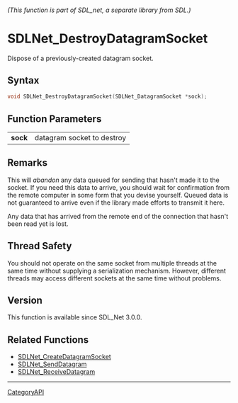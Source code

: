 ###### (This function is part of SDL_net, a separate library from SDL.)
# SDLNet_DestroyDatagramSocket

Dispose of a previously-created datagram socket.

## Syntax

```c
void SDLNet_DestroyDatagramSocket(SDLNet_DatagramSocket *sock);

```

## Function Parameters

|              |                            |
| ------------ | -------------------------- |
| **sock**     | datagram socket to destroy |

## Remarks

This will _abandon_ any data queued for sending that hasn't made it to the
socket. If you need this data to arrive, you should wait for confirmation
from the remote computer in some form that you devise yourself. Queued data
is not guaranteed to arrive even if the library made efforts to transmit it
here.

Any data that has arrived from the remote end of the connection that hasn't
been read yet is lost.

## Thread Safety

You should not operate on the same socket from multiple threads at the same
time without supplying a serialization mechanism. However, different
threads may access different sockets at the same time without problems.

## Version

This function is available since SDL_Net 3.0.0.

## Related Functions

* [SDLNet_CreateDatagramSocket](SDLNet_CreateDatagramSocket.md)
* [SDLNet_SendDatagram](SDLNet_SendDatagram.md)
* [SDLNet_ReceiveDatagram](SDLNet_ReceiveDatagram.md)

----
[CategoryAPI](CategoryAPI.md)
